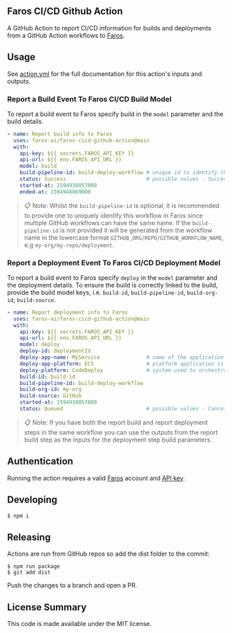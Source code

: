 ## Faros CI/CD Github Action

A GitHub Action to report CI/CD information for builds and deployments from a GitHub Action workflows to [Faros](https://www.faros.ai).

## Usage

See [action.yml](action.yml) for the full documentation for this action's inputs and outputs.

### Report a Build Event To Faros CI/CD Build Model

To report a build event to Faros specify build in the `model` parameter and the build details.

```yaml
- name: Report build info to Faros
  uses: faros-ai/faros-cicd-github-action@main
  with:
    api-key: ${{ secrets.FAROS_API_KEY }}
    api-url: ${{ env.FAROS_API_URL }}
    model: build
    build-pipeline-id: build-deploy-workflow # unique id to identify the workflow running the build
    status: Success                          # possible values - Success, Failure, Cancelled otherwise defaults to Custom
    started-at: 1594938057000
    ended-at: 1594948069000
```

> :clipboard: Note: Whilst the `build-pipeline-id` is optional, it is recommended to provide one to uniquely identify this workflow in Faros since multiple GitHub workflows can have the same name. If the `build-pipeline-id` is not provided it will be generated from the workflow name in the lowercase format `GITHUB_ORG/REPO/GITHUB_WORKFLOW_NAME`, e.g `my-org/my-repo/deployment`.

### Report a Deployment Event To Faros CI/CD Deployment Model

To report a build event to Faros specify `deploy` in the `model` parameter and the deployment details. To ensure the build is correctly linked to the build, provide the build model keys, i.e. `build-id`, `build-pipeline-id`, `build-org-id`, `build-source`.

```yaml
- name: Report deployment info to Faros
  uses: faros-ai/faros-cicd-github-action@main
  with:
    api-key: ${{ secrets.FAROS_API_KEY }}
    api-url: ${{ env.FAROS_API_URL }}
    model: deploy
    deploy-id: deploymentId
    deploy-app-name: MyService               # name of the application being deployed
    deploy-app-platform: ECS                 # platform application is deployed on
    deploy-platform: CodeDeploy              # system used to orchestrate the deployment
    build-id: build-id
    build-pipeline-id: build-deploy-workflow
    build-org-id: my-org
    build-source: GitHub
    started-at: 1594938057000
    status: Queued                           # possible values - Canceled, Failed, Queued, Running, Success
```

> :clipboard: Note: If you have both the report build and report deployment steps in the same workflow you can use the outputs from the report build step as the inputs for the deployment step build parameters.

## Authentication

Running the action requires a valid [Faros](https://www.faros.ai) account and [API key](https://docs.faros.ai/#/api).

## Developing

```sh
$ npm i
```

## Releasing

Actions are run from GitHub repos so add the dist folder to the commit:

```
$ npm run package
$ git add dist
```

Push the changes to a branch and open a PR.

## License Summary

This code is made available under the MIT license.
